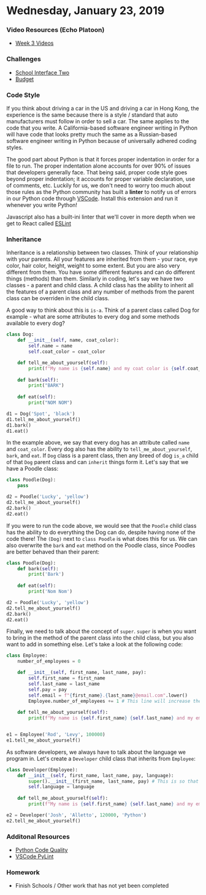 Wednesday, January 23, 2019
=======================
### Video Resources (Echo Platoon)
- [Week 3 Videos](https://www.youtube.com/watch?v=NM6DegzaTbg&list=PLu0CiQ7bzwEQHS56j_tpskJf9iQog2QIj)

### Challenges
* [School Interface Two](https://github.com/golfplatoon/school-interface-two)
* [Budget](https://github.com/golfplatoon/budget)

### Code Style
If you think about driving a car in the US and driving a car in Hong Kong, the experience is the same because there is a style / standard that auto manufacturers must follow in order to sell a car. The same applies to the code that you write. A California-based software engineer writing in Python will have code that looks pretty much the same as a Russian-based software engineer writing in Python because of universally adhered coding styles.

The good part about Python is that it forces proper indentation in order for a file to run. The proper indentation alone accounts for over 90% of issues that developers generally face. That being said, proper code style goes beyond proper indentation; it accounts for proper variable declaration, use of comments, etc. Luckily for us, we don't need to worry too much about those rules as the Python community has built a **linter** to notify us of errors in our Python code through [VSCode](https://code.visualstudio.com/docs/python/linting). Install this extension and run it whenever you write Python!

Javascript also has a built-ini linter that we'll cover in more depth when we get to React called [ESLint](https://eslint.org/)

### Inheritance
Inheritance is a relationship between two classes. Think of your relationship with your parents. All your features are inherited from them - your race, eye color, hair color, height, weight to some extent. But you are also very different from them. You have some different features and can do different things (methods) than them. Similarly in coding, let's say we have two classes - a parent and child class. A child class has the ability to inherit all the features of a parent class and any number of methods from the parent class can be overriden in the child class.

A good way to think about this is `is-a`. Think of a parent class called Dog for example - what are some attributes to every dog and some methods available to every dog?

```python
class Dog:
    def __init__(self, name, coat_color):
        self.name = name
        self.coat_color = coat_color

    def tell_me_about_yourself(self):
        print(f"My name is {self.name} and my coat color is {self.coat_color}")
    
    def bark(self):
        print("BARK")
    
    def eat(self):
        print("NOM NOM")

d1 = Dog('Spot', 'black')
d1.tell_me_about_yourself()
d1.bark()
d1.eat()
```
In the example above, we say that every dog has an attribute called `name` and `coat_color`. Every dog also has the ability to `tell_me_about_yourself`, `bark`, and `eat`. If `Dog` class is a parent class, then any breed of dog `is_a` child of that `Dog` parent class and can `inherit` things form it. Let's say that we have a Poodle class:

```python
class Poodle(Dog):
    pass

d2 = Poodle('Lucky', 'yellow')
d2.tell_me_about_yourself()
d2.bark()
d2.eat()
```
If you were to run the code above, we would see that the `Poodle` child class has the ability to do everything the Dog can do, despite having none of the code there! The `(Dog)` next to `class Poodle` is what does this for us. We can also overwrite the `bark` and `eat` method on the Poodle class, since Poodles are better behaved than their parent:
```python
class Poodle(Dog):
    def bark(self):
        print('Bark')
    
    def eat(self):
        print('Nom Nom')

d2 = Poodle('Lucky', 'yellow')
d2.tell_me_about_yourself()
d2.bark()
d2.eat()
```

Finally, we need to talk about the concept of `super`. `super` is when you want to bring in the method of the parent class into the child class, but you also want to add in something else. Let's take a look at the following code:

```python
class Employee:
    number_of_employees = 0

    def __init__(self, first_name, last_name, pay):
        self.first_name = first_name
        self.last_name = last_name
        self.pay = pay
        self.email = f"{first_name}.{last_name}@email.com".lower()
        Employee.number_of_employees += 1 # This line will increase the class variable "number_of_employees" across all instances of the Employee class
    
    def tell_me_about_yourself(self):
        print(f"My name is {self.first_name} {self.last_name} and my email address is {self.email}. I get paid ${self.pay} a year")


e1 = Employee('Rod', 'Levy', 100000)
e1.tell_me_about_yourself()
```

As software developers, we always have to talk about the language we program in. Let's create a `Developer` child class that inherits from `Employee`:
```python
class Developer(Employee):
    def __init__(self, first_name, last_name, pay, language):
        super().__init__(first_name, last_name, pay) # This is so that you don't need to do all of those `self.first_name = first_name` things again.
        self.language = language
    
    def tell_me_about_yourself(self):
        print(f"My name is {self.first_name} {self.last_name} and my email address is {self.email}. I get paid ${self.pay} a year. I program in {self.language}.")

e2 = Developer('Josh', 'Alletto', 120000, 'Python')
e2.tell_me_about_yourself()
```

### Additonal Resources
* [Python Code Quality](https://realpython.com/python-code-quality/)
* [VSCode PyLint](https://docs.microsoft.com/en-us/visualstudio/python/linting-python-code?view=vs-2017)

### Homework
* Finish Schools / Other work that has not yet been completed
